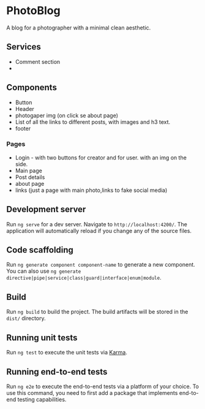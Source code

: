 # PhotoBlog

A blog for a photographer with a minimal clean aesthetic.

## Services
- Comment section
- 

## Components
- Button
- Header
- photogaper img (on click se about page)
- List of all the links to different posts, with images and h3 text.
- footer


### Pages
- Login - with two buttons for creator and for user. with an img on the side.
- Main page
- Post details
- about page
- links (just a page with main photo,links to fake social media)



## Development server

Run `ng serve` for a dev server. Navigate to `http://localhost:4200/`. The application will automatically reload if you change any of the source files.

## Code scaffolding

Run `ng generate component component-name` to generate a new component. You can also use `ng generate directive|pipe|service|class|guard|interface|enum|module`.

## Build

Run `ng build` to build the project. The build artifacts will be stored in the `dist/` directory.

## Running unit tests

Run `ng test` to execute the unit tests via [Karma](https://karma-runner.github.io).

## Running end-to-end tests

Run `ng e2e` to execute the end-to-end tests via a platform of your choice. To use this command, you need to first add a package that implements end-to-end testing capabilities.

